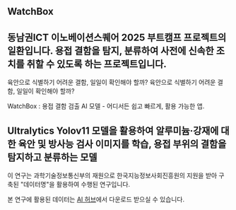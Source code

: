 ## WatchBox

동남권ICT 이노베이션스퀘어 2025 부트캠프 프로젝트의 일환입니다. 용접 결함을 탐지, 분류하여 사전에 신속한 조치를 취할 수 있도록 하는 프로젝트입니다.
---

육안으로 식별하기 어려운 결함, 일일이 확인해야 할까? 육안으로 식별하기 어려운 결함, 일일이 확인해야 할까? 


WatchBox : 용접 결함 검출 AI 모델 - 어디서든 쉽고 빠르게, 활용 가능한 앱.


Ultralytics Yolov11 모델을 활용하여 알루미늄·강재에 대한 육안 및 방사능 검사 이미지를 학습, 용접 부위의 결함을 탐지하고 분류하는 모델
---

이 연구는 과학기술정보통신부의 재원으로 한국지능정보사회진흥원의 지원을 받아 구축된 "데이터명"을 활용하여 수행된 연구입니다.

본 연구에 활용된 데이터는 [AI 허브](https://www.aihub.or.kr/aihubdata/data/view.do?currMenu=115&topMenu=100&srchDataRealmCode=REALM012&aihubDataSe=data&dataSetSn=71761)에서 다운로드 받으실 수 있습니다.